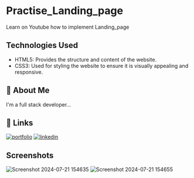 
# Practise_Landing_page

 Learn on Youtube how to implement Landing_page



## Technologies Used

- HTML5: Provides the structure and content of the website.
- CSS3: Used for styling the website to ensure it is visually appealing and responsive.




## 🚀 About Me
I'm a full stack developer...


## 🔗 Links
[![portfolio](https://img.shields.io/badge/my_portfolio-000?style=for-the-badge&logo=ko-fi&logoColor=white)](https://chathuminakaushal.me/)
[![linkedin](https://img.shields.io/badge/linkedin-0A66C2?style=for-the-badge&logo=linkedin&logoColor=white)](https://www.linkedin.com/in/chathumina-kaushal-8312a2289/)



## Screenshots

![Screenshot 2024-07-21 154635](https://github.com/user-attachments/assets/b675c2df-9501-40e7-8939-b09057b7648f)
![Screenshot 2024-07-21 154655](https://github.com/user-attachments/assets/79384cca-f21d-43ed-a7d7-285f9d7d1a87)

